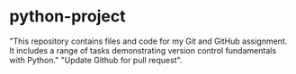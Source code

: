 # python-project
"This repository contains files and code for my Git and GitHub assignment. It includes a range of tasks demonstrating version control fundamentals with Python."
"Update Github for pull request".
